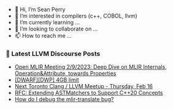 - 👋 Hi, I’m Sean Perry
- 👀 I’m interested in compilers (c++, COBOL, llvm)
- 🌱 I’m currently learning ...
- 💞️ I’m looking to collaborate on ...
- 📫 How to reach me ...

<!---
s66perry/s66perry is a ✨ special ✨ repository because its `README.md` (this file) appears on your GitHub profile.
You can click the Preview link to take a look at your changes.
--->
### 📕 Latest LLVM Discourse Posts

<!-- DISCOURSE-LLVM:START -->
- [Open MLIR Meeting 2/9/2023: Deep Dive on MLIR Internals, Operation&amp;Attribute, towards Properties](https://discourse.llvm.org/t/open-mlir-meeting-2-9-2023-deep-dive-on-mlir-internals-operation-attribute-towards-properties/68297#post_1)
- [[DWARF][DWP] 4GB limit](https://discourse.llvm.org/t/dwarf-dwp-4gb-limit/63902?page=2#post_33)
- [Next Toronto Clang / LLVM Meetup - Thursday, Feb 16](https://discourse.llvm.org/t/next-toronto-clang-llvm-meetup-thursday-feb-16/68295#post_1)
- [RFC: Extending ASTMatchers to Support C++20 Concepts](https://discourse.llvm.org/t/rfc-extending-astmatchers-to-support-c-20-concepts/67434#post_3)
- [How do I debug the mlir-translate bug?](https://discourse.llvm.org/t/how-do-i-debug-the-mlir-translate-bug/68206#post_15)
<!-- DISCOURSE-LLVM:END -->
